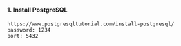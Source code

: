 #### 1. Install PostgreSQL

```dotenv
https://www.postgresqltutorial.com/install-postgresql/
password: 1234
port: 5432
```